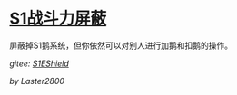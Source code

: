 # [S1战斗力屏蔽](https://greasyfork.org/zh-CN/scripts/394407)

屏蔽掉S1鹅系统，但你依然可以对别人进行加鹅和扣鹅的操作。

*gitee: [S1EShield](https://gitee.com/liangjiancang/userscript/tree/master/S1EShield)*

*by Laster2800*
